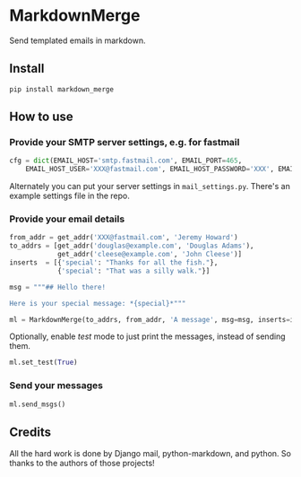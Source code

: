 # MarkdownMerge

Send templated emails in markdown.


## Install

`pip install markdown_merge`

## How to use

### Provide your SMTP server settings, e.g. for fastmail
<div class="codecell" markdown="1">
<div class="input_area" markdown="1">

```python
cfg = dict(EMAIL_HOST='smtp.fastmail.com', EMAIL_PORT=465,
    EMAIL_HOST_USER='XXX@fastmail.com', EMAIL_HOST_PASSWORD='XXX', EMAIL_USE_SSL=True)
```

</div>

</div>

Alternately you can put your server settings in `mail_settings.py`. There's an example settings file in the repo.

### Provide your email details
<div class="codecell" markdown="1">
<div class="input_area" markdown="1">

```python
from_addr = get_addr('XXX@fastmail.com', 'Jeremy Howard')
to_addrs = [get_addr('douglas@example.com', 'Douglas Adams'),
            get_addr('cleese@example.com', 'John Cleese')]
inserts  = [{'special': "Thanks for all the fish."},
            {'special': "That was a silly walk."}]

msg = """## Hello there!

Here is your special message: *{special}*"""
```

</div>

</div>
<div class="codecell" markdown="1">
<div class="input_area" markdown="1">

```python
ml = MarkdownMerge(to_addrs, from_addr, 'A message', msg=msg, inserts=inserts)
```

</div>

</div>

Optionally, enable *test* mode to just print the messages, instead of sending them.
<div class="codecell" markdown="1">
<div class="input_area" markdown="1">

```python
ml.set_test(True)
```

</div>

</div>

### Send your messages
<div class="codecell" markdown="1">
<div class="input_area" markdown="1">

```python
ml.send_msgs()
```

</div>

</div>

## Credits

All the hard work is done by Django mail, python-markdown, and python. So thanks to the authors of those projects!
